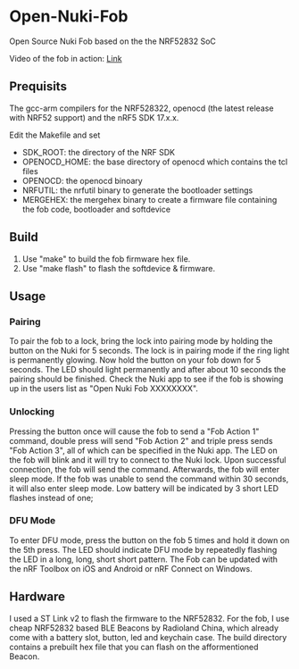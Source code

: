 # Open-Nuki-Fob
Open Source Nuki Fob based on the the NRF52832 SoC

Video of the fob in action: [Link](https://www.youtube.com/watch?v=eYI9Il37lno)

## Prequisits
The gcc-arm compilers for the NRF528322, openocd (the latest release with NRF52 support) and the nRF5 SDK 17.x.x.

Edit the Makefile and set
- SDK_ROOT: the directory of the NRF SDK
- OPENOCD_HOME: the base directory of openocd which contains the tcl files
- OPENOCD: the openocd binoary
- NRFUTIL: the nrfutil binary to generate the bootloader settings
- MERGEHEX: the mergehex binary to create a firmware file containing the fob code, bootloader and softdevice

## Build
1. Use "make" to build the fob firmware hex file.
2. Use "make flash" to flash the softdevice & firmware.

## Usage

### Pairing
To pair the fob to a lock, bring the lock into pairing mode by holding the button on the Nuki for 5 seconds. The lock is in pairing mode if the ring light is permanently glowing. Now hold the button on your fob down for 5 seconds. The LED should light permanently and after about 10 seconds the pairing should be finished. Check the Nuki app to see if the fob is showing up in the users list as "Open Nuki Fob XXXXXXXX".

### Unlocking
Pressing the button once will cause the fob to send a "Fob Action 1" command, double press will send "Fob Action 2" and triple press sends "Fob Action 3", all of which can be specified in the Nuki app. The LED on the fob will blink and it will try to connect to the Nuki lock. Upon successful connection, the fob will send the command. Afterwards, the fob will enter sleep mode. If the fob was unable to send the command within 30 seconds, it will also enter sleep mode. Low battery will be indicated by 3 short LED flashes instead of one;

### DFU Mode
To enter DFU mode, press the button on the fob 5 times and hold it down on the 5th press. The LED should indicate DFU mode by repeatedly flashing the LED in a long, long, short short pattern. The Fob can be updated with the nRF Toolbox on iOS and Android or nRF Connect on Windows.

## Hardware
I used a ST Link v2 to flash the firmware to the NRF52832. For the fob, I use cheap NRF52832 based BLE Beacons by Radioland China, which already come with a battery slot, button, led and keychain case. The build directory contains a prebuilt hex file that you can flash on the afformentioned Beacon.